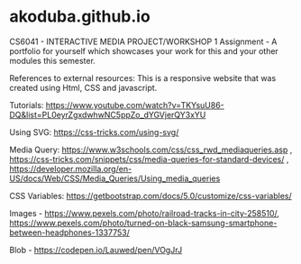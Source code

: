# akoduba.github.io
CS6041 - INTERACTIVE MEDIA PROJECT/WORKSHOP 1
Assignment - A portfolio for yourself which showcases your work for this and your other modules this semester.

References to external resources:
This is a responsive website that was created using Html, CSS and javascript.


Tutorials: https://www.youtube.com/watch?v=TKYsuU86-DQ&list=PL0eyrZgxdwhwNC5ppZo_dYGVjerQY3xYU 

Using SVG: https://css-tricks.com/using-svg/ 
 
Media Query: https://www.w3schools.com/css/css_rwd_mediaqueries.asp , https://css-tricks.com/snippets/css/media-queries-for-standard-devices/ , https://developer.mozilla.org/en-US/docs/Web/CSS/Media_Queries/Using_media_queries  

CSS Variables: https://getbootstrap.com/docs/5.0/customize/css-variables/ 

Images - https://www.pexels.com/photo/railroad-tracks-in-city-258510/, https://www.pexels.com/photo/turned-on-black-samsung-smartphone-between-headphones-1337753/

Blob - https://codepen.io/Lauwed/pen/VOgJrJ 